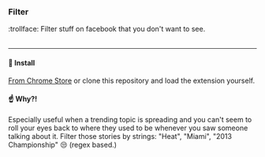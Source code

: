 ### Filter

:trollface: Filter stuff on facebook that you don't want to see.
<br /><br />

---

#### :wrench: Install

[From Chrome Store](https://chrome.google.com/webstore/detail/filter/ongmpdiioadbiooegapnhbfglmaacpcd) or clone this repository and load the extension yourself.

#### :point_up: Why?!

Especially useful when a trending topic is spreading and you can't seem to roll your eyes back to where they used to be whenever you saw someone talking about it. Filter those stories by strings: "Heat", "Miami", "2013 Championship" :unamused: (regex based.)
